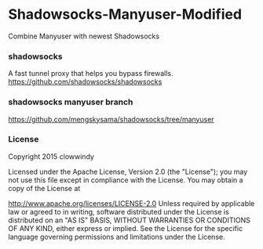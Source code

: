 # Shadowsocks-Manyuser-Modified
Combine Manyuser with newest Shadowsocks

### shadowsocks
A fast tunnel proxy that helps you bypass firewalls.
https://github.com/shadowsocks/shadowsocks

### shadowsocks manyuser branch
https://github.com/mengskysama/shadowsocks/tree/manyuser

### License
Copyright 2015 clowwindy

Licensed under the Apache License, Version 2.0 (the "License"); you may not use this file except in compliance with the License. You may obtain a copy of the License at

http://www.apache.org/licenses/LICENSE-2.0
Unless required by applicable law or agreed to in writing, software distributed under the License is distributed on an "AS IS" BASIS, WITHOUT WARRANTIES OR CONDITIONS OF ANY KIND, either express or implied. See the License for the specific language governing permissions and limitations under the License.
